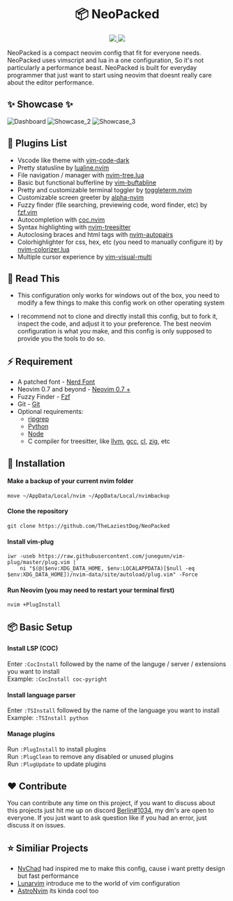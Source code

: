 <h1 align="center">📦 NeoPacked</h1>
<div align="center"><p>
    <a href="https://github.com/TheLaziestDog/NeoPacked/pulse">
      <img src="https://img.shields.io/github/last-commit/TheLaziestDog/NeoPacked?color=%4dc71f&label=Last%20Commit&logo=github&style=flat-square"/>
    </a>
    <a href="https://neovim.io/">
      <img src="https://img.shields.io/badge/Neovim-0.7+-blueviolet.svg?style=flat-square&logo=Neovim&logoColor=white"/>
      </a>
</div>

NeoPacked is a compact neovim config that fit for everyone needs. NeoPacked uses vimscript and lua in a one configuration, So it's not particularly a performance beast. NeoPacked is built for everyday programmer that just want to start using neovim that doesnt really care about the editor performance.

## ✨ Showcase ✨
![Dashboard](https://user-images.githubusercontent.com/108339770/176351253-3831355c-6d51-4fe0-ab69-27160a1aebea.png)
![Showcase_2](https://user-images.githubusercontent.com/108339770/176351657-e6f25b58-b1c1-41f3-8610-d032c8974122.png)
![Showcase_3](https://user-images.githubusercontent.com/108339770/176351953-560cfc54-c79d-44fc-9b59-bab765060c3a.png)

## 🔌 Plugins List
- Vscode like theme with [vim-code-dark](https://github.com/tomasiser/vim-code-dark)
- Pretty statusline by [lualine.nvim](https://github.com/nvim-lualine/lualine.nvim)
- File navigation / manager with [nvim-tree.lua](https://github.com/kyazdani42/nvim-tree.lua)
- Basic but functional bufferline by [vim-buftabline](https://github.com/ap/vim-buftabline)
- Pretty and customizable terminal toggler by [toggleterm.nvim](https://github.com/akinsho/toggleterm.nvim)
- Customizable screen greeter by [alpha-nvim](https://github.com/goolord/alpha-nvim)
- Fuzzy finder (file searching, previewing code, word finder, etc) by [fzf.vim](https://github.com/junegunn/fzf)
- Autocompletion with [coc.nvim](https://github.com/neoclide/coc.nvim)
- Syntax highlighting with [nvim-treesitter](https://github.com/nvim-treesitter/nvim-treesitter)
- Autoclosing braces and html tags with  [nvim-autopairs](https://github.com/windwp/nvim-autopairs)
- Colorhighlighter for css, hex, etc (you need to manually configure it) by [nvim-colorizer.lua](https://github.com/norcalli/nvim-colorizer.lua)
- Multiple cursor experience by [vim-visual-multi](https://github.com/mg979/vim-visual-multi)

## 📙 Read This
- This configuration only works for windows out of the box, you need to modify a few things to make this config work on other operating system

- I recommend not to clone and directly install this config, but to fork it, inspect the code, and adjust it to your preference. The best neovim configuration is what _you_ make, and this config is only supposed to provide you the tools to do so.

## ⚡ Requirement
- A patched font - [Nerd Font](https://www.nerdfonts.com/font-downloads)
- Neovim 0.7 and beyond - [Neovim 0.7 +](https://github.com/neovim/neovim/releases/tag/v0.7.0)
- Fuzzy Finder - [Fzf](https://github.com/junegunn/fzf)
- Git - [Git](https://git-scm.com/)
- Optional requirements:
	- [ripgrep](https://github.com/BurntSushi/ripgrep)
	- [Python](https://www.python.org/)
	- [Node](https://nodejs.org/en/)
	- C compiler for treesitter, like [llvm](https://llvm.org), [gcc](https://gcc.gnu.org), [cl](https://docs.microsoft.com/en-us/cpp/build/reference/compiler-options?view=msvc-170), [zig](https://ziglang.org/), etc

## 🔨  Installation
#### Make a backup of your current nvim folder

```
move ~/AppData/Local/nvim ~/AppData/Local/nvimbackup
```

#### Clone the repository

```
git clone https://github.com/TheLaziestDog/NeoPacked
```
#### Install vim-plug
```
iwr -useb https://raw.githubusercontent.com/junegunn/vim-plug/master/plug.vim |`
    ni "$(@($env:XDG_DATA_HOME, $env:LOCALAPPDATA)[$null -eq $env:XDG_DATA_HOME])/nvim-data/site/autoload/plug.vim" -Force
```
####  Run Neovim (you may need to restart your terminal first)
```
nvim +PlugInstall
```

## 📦 Basic Setup
#### Install LSP (COC)

Enter `:CocInstall` followed by the name of the languge / server / extensions you want to install<br>
Example: `:CocInstall coc-pyright `

#### Install language parser

Enter `:TSInstall` followed by the name of the language you want to install<br>
Example: `:TSInstall python`

#### Manage plugins

Run `:PlugInstall` to install plugins<br>
Run `:PlugClean` to remove any disabled or unused plugins<br>
Run `:PlugUpdate` to update plugins<br>

## ❤️ Contribute
You can contribute any time on this project, if you want to discuss about this projects just hit me up on discord [Berlin#1034](), my dm's are open to everyone. 
If you just want to ask question like if you had an error, just discuss it on issues.

## ⭐ Similiar Projects
- [NvChad](https://github.com/NvChad/NvChad) had inspired me to make this config, cause i want pretty design but fast performance
- [Lunarvim](https://github.com/LunarVim/LunarVim) introduce me to the world of vim configuration
- [AstroNvim](https://github.com/AstroNvim/AstroNvim) its kinda cool too
